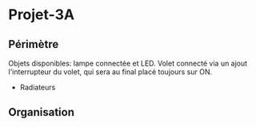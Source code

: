 # Projet-3A

## Périmètre

Objets disponibles: lampe connectée et LED. Volet connecté via un ajout l'interrupteur du volet, qui sera au final placé toujours sur ON. 

* Radiateurs

## Organisation

